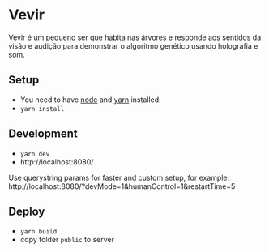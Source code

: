 # Vevir
Vevir é um pequeno ser que habita nas árvores e responde aos sentidos da visão e audição para demonstrar o algoritmo genético usando holografia e som.

## Setup

- You need to have [node](https://nodejs.org/en/) and [yarn](https://yarnpkg.com/) installed.
- `yarn install`


## Development

- `yarn dev`
- http://localhost:8080/

Use querystring params for faster and custom setup, for example:
http://localhost:8080/?devMode=1&humanControl=1&restartTime=5


## Deploy

- `yarn build`
- copy folder `public` to server
